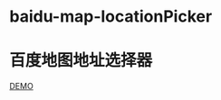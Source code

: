 # baidu-map-locationPicker
# 百度地图地址选择器
[DEMO](http://zwq8299174.github.io/baidu-map-locationPicker/)
